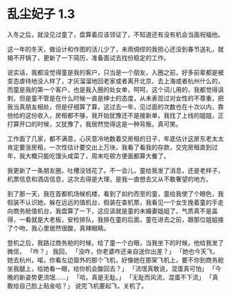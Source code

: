 # 乱尘妃子 1.3  

入冬之后，就没见过童了，盘算着应该领证了，不知道还有没有机会当面祝福他。

这一年的冬天，做设计和作图的活儿少了，未雨绸缪的我担心还没到春节送礼，就揭不开锅了，更新了一下简历，准备面试去找份稳定的工作。

说实话，我都没觉得童是我的客户，只当是一个朋友，入圈之前，好多前辈都是被变态虐待地没人样了，才灰溜溜地回老家或者离开北京，去上海或者杭州什么的，而童是我的第一个客户，也是我入圈的处女单，呵呵，这个词儿用的，我都觉得讽刺，但是童不管是在什么时候一直是绅士的态度，从未表现过对女性的不尊重，把我当真朋友相处，但是仔细算了算，这过去一年，见过面的次数也在十次以内，靠他给的这份收入，房租都不够，我开始犹豫还不是接新单，我找了上线的姐姐，正打算开口的时候，又犹豫了，我居然觉得这是一种背叛，真可笑。

工作面了几家，都不满意，心灰意冷地数着交房租的日子，年底估计这房东老太太肯定要涨房租，一次性估计要交出上万块，我看了看我的存款，交完房租直到过年，我大概只能吃馒头咸菜了，周末吃顿方便面都算大餐了。

我更新了一条朋友圈，吐槽没钱花了。不一会儿，童给我发了消息，还是老样子，机票信息和酒店信息，这次去得是大理，是我一直想去又从不敢奢望的地方。

到了那一天，我在首都机场候机楼，看到了如约而至的童，童给我使了个眼色，我假装不认识她，躲在远远的值机台，假装在查机票，我看见一个女生挽着童的手走向商务舱值机台，我盘算了一下，这应该就是童的未婚妻姐姐了，气质真不是盖得，一看就是大老板，安检排队，我排在童的后面，童在进去之前，跟那位姐姐接了个吻，我心里居然很酸，真辣眼睛。

登机之后，我路过商务舱的时候，给了童一个白眼，当我坐下的时候，他给我发了微信，
「咋？」
我回，
「没咋，你老婆咋还亲自送你出差？」
「她也今天飞，她去杭州，喏，你看左边窗外的那个飞机，好像她在那架飞机上，要不你到商务舱坐我腿上，给她看一眼，给你机会酸回去？」
「流氓真敢说，混蛋真可怕」
「今晚的新姿势更流氓……」
「哈，真是无耻。」
「无耻而风流，混蛋不下流」
「真敢给自己脸上贴金哈？」
说完飞机要起飞，关机了。


